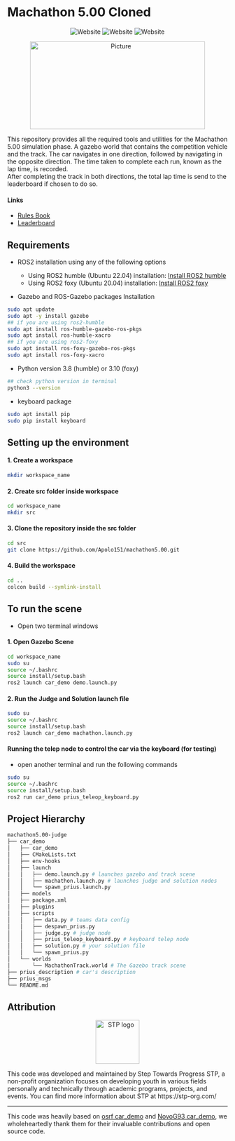 # Machathon 5.00 Cloned
<p align="center">
  <a style="text-decoration:none" >
    <img src="https://img.shields.io/badge/Code-Python-blue?logo=python" alt="Website" />
  </a>
  <a style="text-decoration:none" >
    <img src="https://img.shields.io/badge/Track Design-Blender-orange?logo=Blender" alt="Website" />
  </a>
  <a style="text-decoration:none" >
    <img src="https://img.shields.io/badge/Simulator-Gazebo-red" alt="Website" />
  </a>
</p>

<p align="center">
    <img src="https://github.com/Apolo151/machathon5.00/assets/110634473/90477a3a-5e30-4b0c-a62b-65722f0271ca"
      alt="Picture" 
        width="400" 
        height="200" 
        style="display: block; margin: 0 auto" 
     >
</p>

This repository provides all the required tools and utilities for the Machathon 5.00 simulation phase. A gazebo world that contains the competition vehicle and the track. The car navigates in one direction, followed by navigating in the opposite direction. The time taken to complete each run, known as the lap time, is recorded. <br> After completing the track in both directions, the total lap time is send to the leaderboard if chosen to do so.

#### Links
- [Rules Book](https://drive.google.com/file/d/1XvMcuaJ13R88KsatR51eGoJwgwkqPXrs/view?usp=sharing)
- [Leaderboard](https://stp-frontend-leaderboard.onrender.com/)

## Requirements
* ROS2 installation using any of the following options
  * Using ROS2 humble (Ubuntu 22.04) installation: [Install ROS2 humble](https://docs.ros.org/en/humble/Installation/Ubuntu-Install-Debians.html)
  * Using ROS2 foxy (Ubuntu 20.04) installation: [Install ROS2 foxy](https://docs.ros.org/en/foxy/Installation/Ubuntu-Install-Debians.html)


* Gazebo and ROS-Gazebo packages Installation
```bash
sudo apt update
sudo apt -y install gazebo
## if you are using ros2-humble
sudo apt install ros-humble-gazebo-ros-pkgs
sudo apt install ros-humble-xacro
## if you are using ros2-foxy
sudo apt install ros-foxy-gazebo-ros-pkgs
sudo apt install ros-foxy-xacro
```
* Python version 3.8 (humble) or 3.10 (foxy)
```bash
## check python version in terminal
python3 --version
```
* keyboard package
```bash
sudo apt install pip
sudo pip install keyboard
```
## Setting up the environment
#### 1. Create a workspace
 ```bash
mkdir workspace_name
```
#### 2. Create src folder inside workspace
 ```bash
cd workspace_name
mkdir src
```
#### 3. Clone the repository inside the src folder
 ```bash
cd src
git clone https://github.com/Apolo151/machathon5.00.git
```
#### 4. Build the workspace
```bash
cd ..
colcon build --symlink-install
```
## To run the scene
- Open two terminal windows
#### 1. Open Gazebo Scene
```bash
cd workspace_name
sudo su
source ~/.bashrc
source install/setup.bash
ros2 launch car_demo demo.launch.py
```
#### 2. Run the Judge and Solution launch file
```bash
sudo su
source ~/.bashrc
source install/setup.bash
ros2 launch car_demo machathon.launch.py
```
#### Running the telep node to control the car via the keyboard (for testing)
- open another terminal and run the following commands
 ```bash
sudo su
source ~/.bashrc
source install/setup.bash
ros2 run car_demo prius_teleop_keyboard.py
```

## Project Hierarchy

```bash
machathon5.00-judge
├── car_demo
│   ├── car_demo
│   ├── CMakeLists.txt
│   ├── env-hooks
│   ├── launch
│   │   ├── demo.launch.py # launches gazebo and track scene
│   │   ├── machathon.launch.py # launches judge and solution nodes
│   │   └── spawn_prius.launch.py
│   ├── models
│   ├── package.xml
│   ├── plugins
│   ├── scripts
│   │   ├── data.py # teams data config
│   │   ├── despawn_prius.py
│   │   ├── judge.py # judge node
│   │   ├── prius_teleop_keyboard.py # keyboard telep node
│   │   ├── solution.py # your solution file
│   │   └── spawn_prius.py
│   └── worlds
│       └── MachathonTrack.world # The Gazebo track scene
├── prius_description # car's description
├── prius_msgs
└── README.md

```

## Attribution
<p align="center">
  <img src="https://user-images.githubusercontent.com/59095993/218258481-82b37fcf-10ad-4a2f-99d0-555e5610b6f2.png" width=100 height=100 alt="STP logo">
</p>
This code was developed and maintained by Step Towards Progress STP, a non-profit organization focuses on developing youth in various fields personally and technically through academic programs, projects, and events. You can find more information about STP at https://stp-org.com/

----
This code was heavily based on [osrf car_demo](https://github.com/osrf/car_demo) and [NovoG93 car_demo](https://github.com/NovoG93/car_demo), we wholeheartedly thank them for their invaluable contributions and open source code.

